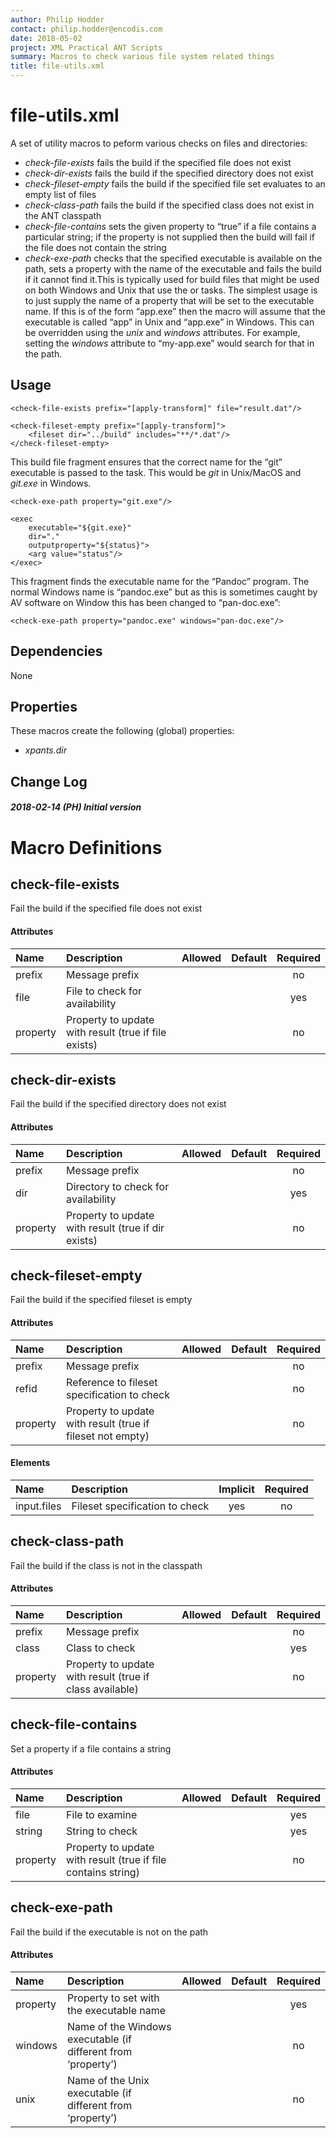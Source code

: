 ```yaml
---
author: Philip Hodder
contact: philip.hodder@encodis.com
date: 2018-05-02
project: XML Practical ANT Scripts
summary: Macros to check various file system related things
title: file-utils.xml
---
```


# file-utils.xml

A set of utility macros to peform various checks on files and
directories:

-   *check-file-exists* fails the build if the specified file does not
    exist
-   *check-dir-exists* fails the build if the specified directory does
    not exist
-   *check-fileset-empty* fails the build if the specified file set
    evaluates to an empty list of files
-   *check-class-path* fails the build if the specified class does not
    exist in the ANT classpath
-   *check-file-contains* sets the given property to “true” if a file
    contains a particular string; if the property is not supplied then
    the build will fail if the file does not contain the string
-   *check-exe-path* checks that the specified executable is available
    on the path, sets a property with the name of the executable and
    fails the build if it cannot find it.This is typically used for
    build files that might be used on both Windows and Unix that use the
    <exec> or <apply> tasks. The simplest usage is to just supply the
    name of a property that will be set to the executable name. If this
    is of the form “app.exe” then the macro will assume that the
    executable is called “app” in Unix and “app.exe” in Windows. This
    can be overridden using the *unix* and *windows* attributes. For
    example, setting the *windows* attribute to “my-app.exe” would
    search for that in the path.

## Usage

    <check-file-exists prefix="[apply-transform]" file="result.dat"/>

    <check-fileset-empty prefix="[apply-transform]">
        <fileset dir="../build" includes="**/*.dat"/>
    </check-fileset-empty>

This build file fragment ensures that the correct name for the “git”
executable is passed to the <exec> task. This would be *git* in
Unix/MacOS and *git.exe* in Windows.

    <check-exe-path property="git.exe"/>

    <exec
        executable="${git.exe}"
        dir="."
        outputproperty="${status}">
        <arg value="status"/>
    </exec>

This fragment finds the executable name for the “Pandoc” program. The
normal Windows name is “pandoc.exe” but as this is sometimes caught by
AV software on Window this has been changed to “pan-doc.exe”:

    <check-exe-path property="pandoc.exe" windows="pan-doc.exe"/>

## Dependencies

None

## Properties

These macros create the following (global) properties:

-   *xpants.dir*

## Change Log

##### 2018-02-14 (PH) Initial version

# Macro Definitions

## check-file-exists

Fail the build if the specified file does not exist

#### Attributes

| Name     | Description                                          | Allowed | Default | Required |
|:---------|:-----------------------------------------------------|:--------|:-------:|:--------:|
| prefix   | Message prefix                                       |         |         |    no    |
| file     | File to check for availability                       |         |         |   yes    |
| property | Property to update with result (true if file exists) |         |         |    no    |

## check-dir-exists

Fail the build if the specified directory does not exist

#### Attributes

| Name     | Description                                         | Allowed | Default | Required |
|:---------|:----------------------------------------------------|:--------|:-------:|:--------:|
| prefix   | Message prefix                                      |         |         |    no    |
| dir      | Directory to check for availability                 |         |         |   yes    |
| property | Property to update with result (true if dir exists) |         |         |    no    |

## check-fileset-empty

Fail the build if the specified fileset is empty

#### Attributes

| Name     | Description                                                | Allowed | Default | Required |
|:---------|:-----------------------------------------------------------|:--------|:-------:|:--------:|
| prefix   | Message prefix                                             |         |         |    no    |
| refid    | Reference to fileset specification to check                |         |         |    no    |
| property | Property to update with result (true if fileset not empty) |         |         |    no    |

#### Elements

| Name        | Description                    | Implicit | Required |
|:------------|:-------------------------------|:--------:|:--------:|
| input.files | Fileset specification to check |   yes    |    no    |

## check-class-path

Fail the build if the class is not in the classpath

#### Attributes

| Name     | Description                                              | Allowed | Default | Required |
|:---------|:---------------------------------------------------------|:--------|:-------:|:--------:|
| prefix   | Message prefix                                           |         |         |    no    |
| class    | Class to check                                           |         |         |   yes    |
| property | Property to update with result (true if class available) |         |         |    no    |

## check-file-contains

Set a property if a file contains a string

#### Attributes

| Name     | Description                                                   | Allowed | Default | Required |
|:---------|:--------------------------------------------------------------|:--------|:-------:|:--------:|
| file     | File to examine                                               |         |         |   yes    |
| string   | String to check                                               |         |         |   yes    |
| property | Property to update with result (true if file contains string) |         |         |    no    |

## check-exe-path

Fail the build if the executable is not on the path

#### Attributes

| Name     | Description                                                   | Allowed | Default | Required |
|:---------|:--------------------------------------------------------------|:--------|:-------:|:--------:|
| property | Property to set with the executable name                      |         |         |   yes    |
| windows  | Name of the Windows executable (if different from ‘property’) |         |         |    no    |
| unix     | Name of the Unix executable (if different from ‘property’)    |         |         |    no    |
